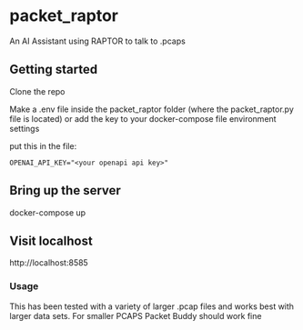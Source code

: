 # packet_raptor
An AI Assistant using RAPTOR to talk to .pcaps

## Getting started

Clone the repo

Make a .env file inside the packet_raptor folder (where the packet_raptor.py file is located) or add the key to your docker-compose file environment settings

put this in the file:
```console
OPENAI_API_KEY="<your openapi api key>"
```

## Bring up the server
docker-compose up 

## Visit localhost
http://localhost:8585

### Usage
This has been tested with a variety of larger .pcap files and works best with larger data sets. For smaller PCAPS Packet Buddy should work fine
